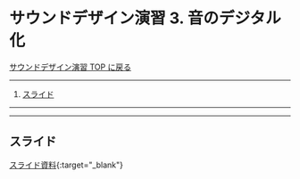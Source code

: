 # サウンドデザイン演習 3. 音のデジタル化<!-- omit in toc -->

[サウンドデザイン演習 TOP に戻る](./index.md)

---

1. [スライド](#スライド)

---

---

## スライド

[スライド資料](./sd_03slide.pdf){:target="_blank"}

